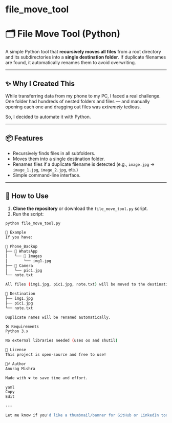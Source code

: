 # file_move_tool

# 🗂️ File Move Tool (Python)

A simple Python tool that **recursively moves all files** from a root directory and its subdirectories into a **single destination folder**. If duplicate filenames are found, it automatically renames them to avoid overwriting.

---

## ✨ Why I Created This

While transferring data from my phone to my PC, I faced a real challenge. One folder had hundreds of nested folders and files — and manually opening each one and dragging out files was *extremely* tedious.

So, I decided to automate it with Python.

---

## 📦 Features

- Recursively finds files in all subfolders.
- Moves them into a single destination folder.
- Renames files if a duplicate filename is detected (e.g., `image.jpg` → `image_1.jpg`, `image_2.jpg`, etc.)
- Simple command-line interface.

---

## 🚀 How to Use

1. **Clone the repository** or download the `file_move_tool.py` script.
2. Run the script:

```bash
python file_move_tool.py

📌 Example
If you have:

📁 Phone_Backup
├── 📁 WhatsApp
│   └── 📁 Images
│       └── img1.jpg
├── 📁 Camera
│   └── pic1.jpg
└── note.txt

All files (img1.jpg, pic1.jpg, note.txt) will be moved to the destination folder like this:

📁 Destination
├── img1.jpg
├── pic1.jpg
└── note.txt

Duplicate names will be renamed automatically.

🛠️ Requirements
Python 3.x

No external libraries needed (uses os and shutil)

📃 License
This project is open-source and free to use!

🙋‍♂️ Author
Anurag Mishra

Made with ❤️ to save time and effort.

yaml
Copy
Edit

---

Let me know if you'd like a thumbnail/banner for GitHub or LinkedIn too!
